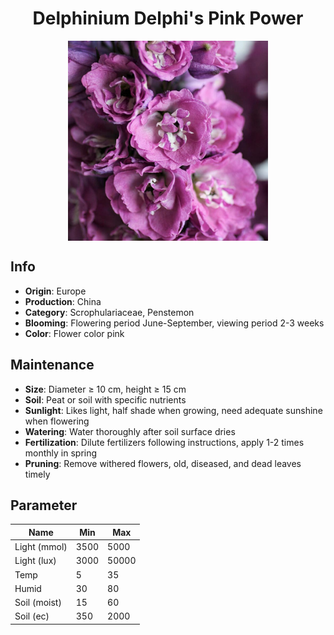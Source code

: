 <h1 align='center'>Delphinium Delphi's Pink Power</h1>
<p align="center">
    <img 
        align='center'
        width='320'
        src="../images/delphinium delphis pink power.png" 
        alt='Delphinium Delphi's Pink Power' />
</p>

## Info

 - **Origin**: Europe
 - **Production**: China
 - **Category**: Scrophulariaceae, Penstemon
 - **Blooming**: Flowering period June-September, viewing period 2-3 weeks
 - **Color**: Flower color pink

## Maintenance

 - **Size**: Diameter ≥ 10 cm, height ≥ 15 cm
 - **Soil**: Peat or soil with specific nutrients
 - **Sunlight**: Likes light, half shade when growing, need adequate sunshine when flowering
 - **Watering**: Water thoroughly after soil surface dries
 - **Fertilization**: Dilute fertilizers following instructions,  apply 1-2 times monthly in spring
 - **Pruning**: Remove withered flowers, old, diseased, and dead leaves timely

## Parameter

| Name         | Min  | Max   |
|--------------|------|-------|
| Light (mmol) | 3500 | 5000  |
| Light (lux)  | 3000 | 50000 |
| Temp         | 5    | 35    |
| Humid        | 30   | 80    |
| Soil (moist) | 15   | 60    |
| Soil (ec)    | 350  | 2000  |